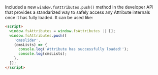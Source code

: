 Included a new `window.fsAttributes.push()` method in the developer API that provides a standarized way to safely access any Attribute internals once it has fully loaded.
It can be used like:

```html
<script>
  window.fsAttributes = window.fsAttributes || [];
  window.fsAttributes.push([
    'cmsslider',
    (cmsLists) => {
      console.log('Attribute has successfully loaded!');
      console.log(cmsLists);
    },
  ]);
</script>
```
